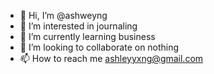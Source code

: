 - 👋 Hi, I’m @ashweyng
- 👀 I’m interested in journaling
- 🌱 I’m currently learning business
- 💞️ I’m looking to collaborate on nothing
- 📫 How to reach me ashleyyxng@gmail.com

<!---
ashweyng/ashweyng is a ✨ special ✨ repository because its `README.md` (this file) appears on your GitHub profile.
You can click the Preview link to take a look at your changes.
--->
